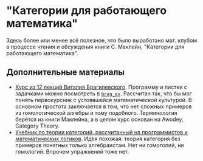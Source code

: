 # "Категории для работающего математика"
Здесь более или менее всё полезное, что было выработано мат. клубом в процессе чтения и обсуждения книги С. Маклейн, "Категории для работающего математика".

## Дополнительные материалы
- [Курс из 12 лекций Виталия Брагилевского](https://www.youtube.com/watch?v=VKQ8qvvrT4U). Программу и листки с задачками можно посмотреть в [`brag_ex`](https://github.com/nerdladybug/math_club/tree/main/category/brag_ex). Рассчитан так, что бы мог понять первокурсник с устоявшейся математической культурой. В основном простота заключается в том, что нет сложных примеров из гомологической алгебры и тому подобного. Терминология берётся из книги Маклейна, а в целом курс основан на Awodey, Category Theory.
- [Учебник по теории категорий, рассчитанный на программистов и математических логиков](https://github.com/George66/Textbook). Идея похожая: теория категория без примеров понятных только алгебраистам. Нет ни гомотопий, ни гомологий. Впрочем упражнений тоже нет.